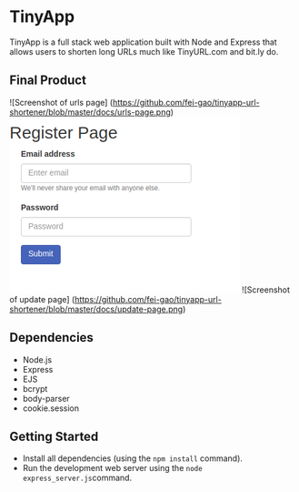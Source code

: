 # TinyApp
TinyApp is a full stack web application built with Node and Express that allows users to shorten long URLs much like TinyURL.com and bit.ly do.

## Final Product
![Screenshot of urls page]
(https://github.com/fei-gao/tinyapp-url-shortener/blob/master/docs/urls-page.png)
![Screenshot of register page](https://github.com/fei-gao/tinyapp-url-shortener/blob/master/docs/register-page.png)
![Screenshot of update page]
(https://github.com/fei-gao/tinyapp-url-shortener/blob/master/docs/update-page.png)



## Dependencies
- Node.js
- Express
- EJS
- bcrypt
- body-parser
- cookie.session

## Getting Started
- Install all dependencies (using the ```npm install``` command).
- Run the development web server using the ```node express_server.js```command.